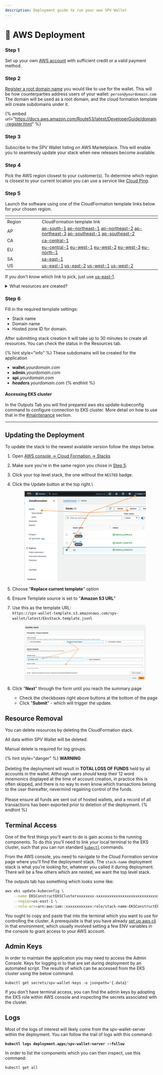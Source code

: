 ```yaml
---
description: Deployment guide to run your own SPV Wallet
---
```


# 🚀 AWS Deployment

### Step 1

Set up your own [AWS account](https://portal.aws.amazon.com/billing/signup) with sufficient credit or a valid payment method.

### Step 2

[Register a root domain name](https://aws.amazon.com/route53/) you would like to use for the wallet. This will be how counterparties address users of your wallet: `person@yourdomain.com` The domain will be used as a root domain, and the cloud formation template will create subdomains under it.

{% embed url="https://docs.aws.amazon.com/Route53/latest/DeveloperGuide/domain-register.html" %}

### Step 3

Subscribe to the SPV Wallet listing on AWS Marketplace. This will enable you to seamlessly update your stack when new releases become available.

### Step 4

Pick the AWS region closest to your customer(s). To determine which region is closest to your current location you can use a service like [Cloud Ping](https://www.cloudping.info/).&#x20;

### Step 5

&#x20;Launch the software using one of the CloudFormation template links below for your chosen region.

<table data-header-hidden><thead><tr><th width="100"></th><th></th></tr></thead><tbody><tr><td>Region</td><td>CloudFormation template link</td></tr><tr><td>AP</td><td><a href="https://ap-south-1.console.aws.amazon.com/cloudformation/home?region=ap-south-1#/stacks/quickcreate?templateURL=https://spv-wallet-template.s3.eu-central-1.amazonaws.com/spv-wallet/latest/EksStack.template.json">ap-south-1</a> <a href="https://ap-northeast-1.console.aws.amazon.com/cloudformation/home?region=ap-northeast-1#/stacks/quickcreate?templateURL=https://spv-wallet-template.s3.eu-central-1.amazonaws.com/spv-wallet/latest/EksStack.template.json">ap-northeast-1</a> <a href="https://ap-northeast-2.console.aws.amazon.com/cloudformation/home?region=ap-northeast-2#/stacks/quickcreate?templateURL=https://spv-wallet-template.s3.eu-central-1.amazonaws.com/spv-wallet/latest/EksStack.template.json">ap-northeast-2</a> <a href="https://ap-northeast-3.console.aws.amazon.com/cloudformation/home?region=ap-northeast-3#/stacks/quickcreate?templateURL=https://spv-wallet-template.s3.eu-central-1.amazonaws.com/spv-wallet/latest/EksStack.template.json">ap-northeast-3</a> <a href="https://ap-southeast-1.console.aws.amazon.com/cloudformation/home?region=ap-southeast-1#/stacks/quickcreate?templateURL=https://spv-wallet-template.s3.eu-central-1.amazonaws.com/spv-wallet/latest/EksStack.template.json">ap-southeast-1</a> <a href="https://ap-southeast-2.console.aws.amazon.com/cloudformation/home?region=ap-southeast-2#/stacks/quickcreate?templateURL=https://spv-wallet-template.s3.eu-central-1.amazonaws.com/spv-wallet/latest/EksStack.template.json">ap-southeast-2</a></td></tr><tr><td>CA</td><td><a href="https://ca-central-1.console.aws.amazon.com/cloudformation/home?region=ca-central-1#/stacks/quickcreate?templateURL=https://spv-wallet-template.s3.eu-central-1.amazonaws.com/spv-wallet/latest/EksStack.template.json">ca-central-1</a></td></tr><tr><td>EU</td><td><a href="https://eu-central-1.console.aws.amazon.com/cloudformation/home?region=eu-central-1#/stacks/quickcreate?templateURL=https://spv-wallet-template.s3.eu-central-1.amazonaws.com/spv-wallet/latest/EksStack.template.json">eu-central-1</a> <a href="https://eu-west-1.console.aws.amazon.com/cloudformation/home?region=eu-west-1#/stacks/quickcreate?templateURL=https://spv-wallet-template.s3.eu-central-1.amazonaws.com/spv-wallet/latest/EksStack.template.json">eu-west-1</a> <a href="https://eu-west-2.console.aws.amazon.com/cloudformation/home?region=eu-west-2#/stacks/quickcreate?templateURL=https://spv-wallet-template.s3.eu-central-1.amazonaws.com/spv-wallet/latest/EksStack.template.json">eu-west-2</a> <a href="https://eu-west-3.console.aws.amazon.com/cloudformation/home?region=eu-west-3#/stacks/quickcreate?templateURL=https://spv-wallet-template.s3.eu-central-1.amazonaws.com/spv-wallet/latest/EksStack.template.json">eu-west-3</a> <a href="https://eu-north-1.console.aws.amazon.com/cloudformation/home?region=eu-north-1#/stacks/quickcreate?templateURL=https://spv-wallet-template.s3.eu-central-1.amazonaws.com/spv-wallet/latest/EksStack.template.json">eu-north-1</a></td></tr><tr><td>SA</td><td><a href="https://sa-east-1.console.aws.amazon.com/cloudformation/home?region=sa-east-1#/stacks/quickcreate?templateURL=https://spv-wallet-template.s3.eu-central-1.amazonaws.com/spv-wallet/latest/EksStack.template.json">sa-east-1</a></td></tr><tr><td>US</td><td><a href="https://us-east-1.console.aws.amazon.com/cloudformation/home?region=us-east-1#/stacks/quickcreate?templateURL=https://spv-wallet-template.s3.eu-central-1.amazonaws.com/spv-wallet/latest/EksStack.template.json">us-east-1</a> <a href="https://us-east-2.console.aws.amazon.com/cloudformation/home?region=us-east-2#/stacks/quickcreate?templateURL=https://spv-wallet-template.s3.eu-central-1.amazonaws.com/spv-wallet/latest/EksStack.template.json">us-east-2</a> <a href="https://us-west-1.console.aws.amazon.com/cloudformation/home?region=us-west-1#/stacks/quickcreate?templateURL=https://spv-wallet-template.s3.eu-central-1.amazonaws.com/spv-wallet/latest/EksStack.template.json">us-west-1</a> <a href="https://us-west-2.console.aws.amazon.com/cloudformation/home?region=us-west-2#/stacks/quickcreate?templateURL=https://spv-wallet-template.s3.eu-central-1.amazonaws.com/spv-wallet/latest/EksStack.template.json">us-west-2</a></td></tr></tbody></table>

If you don't know which link to pick, just use [us-east-1](https://us-east-1.console.aws.amazon.com/cloudformation/home?region=us-east-1#/stacks/quickcreate?templateURL=https://spv-wallet-template.s3.eu-central-1.amazonaws.com/spv-wallet/latest/EksStack.template.json).

<details>

<summary>What resources are created?</summary>

·       VPC with CIDR 10.0.0.0/16

·       EKS Cluster with a Single Node Group (2 x t3.small instances)

·       Wildcard certificate in ACM for provided domain

·       Route53 entries for Bux components

·       Load Balancer Controller for EKS

·       Bux Components:

o   Server

o   Wallet Backend

o   Wallet Frontend

o   Console

o   Pulse

</details>

### Step 6

Fill in the required template settings:

* Stack name
* Domain name
* Hosted zone ID for domain.

After submitting stack creation it will take up to 30 minutes to create all resources. You can check the status in the Resources tab.

{% hint style="info" %}
These subdomains will be created for the application

* **wallet.**_yourdomain.com_
* **admin.**_yourdomain.com_
* **api.**_yourdomain.com_
* _**headers**.yourdomain.com_
{% endhint %}

#### Accessing EKS cluster

In the Outputs Tab you will find prepared aws eks update-kubeconfig command to configure connection to EKS cluster. More detail on how to use that in the [#maintenance](aws-deployment.md#maintenance "mention") section.

***

## Updating the Deployment

To update the stack to the newest available version follow the steps below.

1. Open [AWS console -> Cloud Formation -> Stacks](https://console.aws.amazon.com/cloudformation/home#stacks)
2. Make sure you're in the same region you chose in [Step 5](aws-deployment.md#step-5).
3. Click your top level stack, the one without the `NESTED` badge.
4.  Click the Update button at the top right.\


    <figure><img src="../.gitbook/assets/image (10).png" alt=""><figcaption></figcaption></figure>
5. Choose "**Replace current template**" option
6. Ensure Template source is set to "**Amazon S3 URL**"
7.  Use this as the template URL: \
    `https://spv-wallet-template.s3.amazonaws.com/spv-wallet/latest/EksStack.template.json`\


    <figure><img src="../.gitbook/assets/image (9).png" alt=""><figcaption></figcaption></figure>
8. Click "**Next**" through the form until you reach the summary page
   * Check the checkboxes right above buttons at the bottom of the page
   * Click "**Submit**" - which will trigger the update.

## Resource Removal

You can delete resources by deleting the CloudFormation stack.

All data within SPV Wallet will be deleted.

Manual delete is required for log groups.

{% hint style="danger" %}
**WARNING**\
\
Deleting the deployment will result in **TOTAL LOSS OF FUNDS** held by all accounts in the wallet. Although users _should_ keep their 12 word mnemonics displayed at the time of account creation, in practice this is often skipped, and there is no way to even know which transactions belong to the user thereafter, nevermind regaining control of the funds.\
\
Please ensure all funds are sent out of hosted wallets, and a record of all transactions has been exported prior to deletion of the deployment.
{% endhint %}

## Terminal Access

One of the first things you'll want to do is gain access to the running components. To do this you'll need to link your local terminal to the EKS cluster, such that you can run standard [`kubectl`](https://kubernetes.io/docs/tasks/tools/) commands.

From the AWS console, you need to navigate to the Cloud Formation service page where you'll find the deployment stack. The `stack-name` deployment stack is what you're looking for, whatever you called it during deployment. There will be a few others which are nested, we want the top level stack.

The outputs tab has something which looks some like:

```bash
aws eks update-kubeconfig \
    --name EKSConstructEKSClusterxxxxxxxx-xxxxxxxxxxxxxxxxxxxxxxxxxxxxxxxx \
    --region=us-east-1 \
    --role-arn=arn:aws:iam::xxxxxxxxxxxx:role/stack-name-EKSConstructEksMastersRolexxxxxxxx-xxxxxxxxxxxx
```

You ought to copy and paste that into the terminal which you want to use for controlling the cluster. A prerequisite is that you have already [set up aws cli](https://docs.aws.amazon.com/cli/latest/userguide/getting-started-quickstart.html) in that environment, which usually involved setting a few ENV variables in the console to grant access to your AWS account.

## Admin Keys

In order to maintain the application you may need to access the Admin Console. Keys for logging in to that are set during deployment by an automated script. The results of which can be accessed from the EKS cluster using the below command.&#x20;

```
kubectl get secrets/spv-wallet-keys -o jsonpath='{.data}'
```

If you don't have terminal access, you can find the admin keys by adopting the EKS role within AWS console and inspecting the secrets associated with the cluster.

## Logs

Most of the logs of interest will likely come from the spv-wallet-server within the deployment. You can follow the trail of logs with this command:

<pre><code><strong>kubectl logs deployment.apps/spv-wallet-server --follow
</strong></code></pre>

In order to list the components which you can then inspect, use this command:

```
kubectl get all
```

&#x20;
